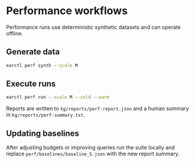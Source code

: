 # Performance workflows

Performance runs use deterministic synthetic datasets and can operate offline.

## Generate data

```cmd
earctl perf synth --scale M
```

## Execute runs

```cmd
earctl perf run --scale M --cold --warm
```

Reports are written to `kg/reports/perf-report.json` and a human summary in
`kg/reports/perf-summary.txt`.

## Updating baselines

After adjusting budgets or improving queries run the suite locally and replace
`perf/baselines/baseline_S.json` with the new report summary.
